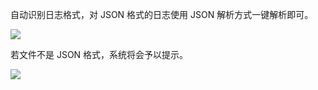 自动识别日志格式，对 JSON 格式的日志使用 JSON 解析方式一键解析即可。

![](https://pandora-kibana.qiniu.com/json_analysis_.png)

若文件不是 JSON 格式，系统将会予以提示。

![](https://pandora-kibana.qiniu.com/logdb/non_json.png)